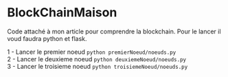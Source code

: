 # BlockChainMaison

Code attaché à mon article pour comprendre la blockchain.
Pour le lancer il voud faudra python et flask.

1 - Lancer le premier noeud `python premierNoeud/noeuds.py` <br>
2 - Lancer le deuxieme noeud `python deuxiemeNoeud/noeuds.py`<br>
3 - Lancer le troisieme noeud `python troisiemeNoeud/noeuds.py`<br>
